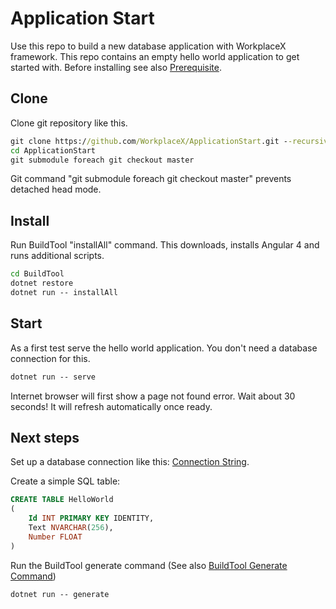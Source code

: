 # Application Start

Use this repo to build a new database application with WorkplaceX framework. This repo contains an empty hello world application to get started with. Before installing see also [Prerequisite](https://github.com/WorkplaceX/Framework/wiki/Prerequisite).

## Clone

Clone git repository like this.

```cmd
git clone https://github.com/WorkplaceX/ApplicationStart.git --recursive
cd ApplicationStart
git submodule foreach git checkout master
```

Git command "git submodule foreach git checkout master" prevents detached head mode.

## Install
Run BuildTool "installAll" command. This downloads, installs Angular 4 and runs additional scripts.

```cmd
cd BuildTool
dotnet restore
dotnet run -- installAll
```	

## Start
As a first test serve the hello world application. You don't need a database connection for this.
```cmd
dotnet run -- serve
```	
	
Internet browser will first show a page not found error. Wait about 30 seconds! It will refresh automatically once ready.

## Next steps

Set up a database connection like this: [Connection String](https://github.com/WorkplaceX/Framework/wiki/Connection-String).

Create a simple SQL table:

```sql
CREATE TABLE HelloWorld
(
	Id INT PRIMARY KEY IDENTITY,
  	Text NVARCHAR(256),
	Number FLOAT
)
```	

Run the BuildTool generate command (See also [BuildTool Generate Command](https://github.com/WorkplaceX/Framework/wiki/BuildTool-Generate-Command))

```cmd
dotnet run -- generate
```	


